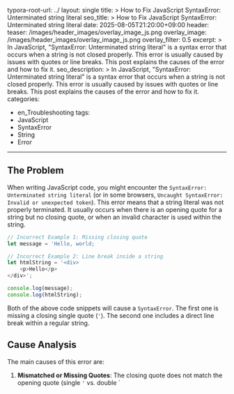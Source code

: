 typora-root-url: ../
layout: single
title: >
    How to Fix JavaScript SyntaxError: Unterminated string literal
seo_title: >
    How to Fix JavaScript SyntaxError: Unterminated string literal
date: 2025-08-05T21:20:00+09:00
header:
   teaser: /images/header_images/overlay_image_js.png
   overlay_image: /images/header_images/overlay_image_js.png
   overlay_filter: 0.5
excerpt: >
    In JavaScript, "SyntaxError: Unterminated string literal" is a syntax error that occurs when a string is not closed properly. This error is usually caused by issues with quotes or line breaks. This post explains the causes of the error and how to fix it.
seo_description: >
    In JavaScript, "SyntaxError: Unterminated string literal" is a syntax error that occurs when a string is not closed properly. This error is usually caused by issues with quotes or line breaks. This post explains the causes of the error and how to fix it.
categories:
  - en_Troubleshooting
tags:
  - JavaScript
  - SyntaxError
  - String
  - Error
---

## The Problem

When writing JavaScript code, you might encounter the `SyntaxError: Unterminated string literal` (or in some browsers, `Uncaught SyntaxError: Invalid or unexpected token`).
This error means that a string literal was not properly terminated.
It usually occurs when there is an opening quote for a string but no closing quote, or when an invalid character is used within the string.

```javascript
// Incorrect Example 1: Missing closing quote
let message = 'Hello, world;

// Incorrect Example 2: Line break inside a string
let htmlString = '<div>
    <p>Hello</p>
</div>';

console.log(message);
console.log(htmlString);
```

Both of the above code snippets will cause a `SyntaxError`.
The first one is missing a closing single quote (`'`).
The second one includes a direct line break within a regular string.

## Cause Analysis

The main causes of this error are:

1.  **Mismatched or Missing Quotes**: The closing quote does not match the opening quote (single `'` vs. double `